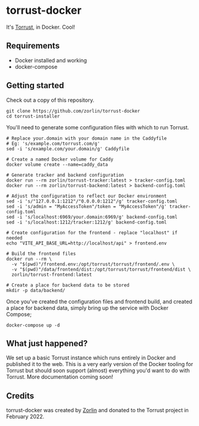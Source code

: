 # torrust-docker

It's [Torrust](https://torrust.com), in Docker. Cool!

## Requirements

* Docker installed and working
* docker-compose

## Getting started

Check out a copy of this repository.

```
git clone https://github.com/zorlin/torrust-docker
cd torrust-installer
```

You'll need to generate some configuration files with which to run Torrust.

```
# Replace your.domain with your domain name in the Caddyfile
# Eg: 's/example.com/torrust.com/g'
sed -i 's/example.com/your.domain/g' Caddyfile

# Create a named Docker volume for Caddy
docker volume create --name=caddy_data

# Generate tracker and backend configuration
docker run --rm zorlin/torrust-tracker:latest > tracker-config.toml
docker run --rm zorlin/torrust-backend:latest > backend-config.toml

# Adjust the configuration to reflect our Docker environment
sed -i 's/"127.0.0.1:1212"/"0.0.0.0:1212"/g' tracker-config.toml
sed -i 's/admin = "MyAccessToken"/token = "MyAccessToken"/g' tracker-config.toml
sed -i 's/localhost:6969/your.domain:6969/g' backend-config.toml
sed -i 's/localhost:1212/tracker:1212/g' backend-config.toml

# Create configuration for the frontend - replace "localhost" if needed
echo "VITE_API_BASE_URL=http://localhost/api" > frontend.env

# Build the frontend files
docker run --rm \
  -v "$(pwd)"/frontend.env:/opt/torrust/torrust/frontend/.env \
  -v "$(pwd)"/data/frontend/dist:/opt/torrust/torrust/frontend/dist \
  zorlin/torrust-frontend:latest
  
# Create a place for backend data to be stored
mkdir -p data/backend/
```

Once you've created the configuration files and frontend build, and created a place for backend data, simply bring up the service with Docker Compose;

`docker-compose up -d`

## What just happened?

We set up a basic Torrust instance which runs entirely in Docker and published it to the web. This is a very early version of the Docker tooling for Torrust but should soon support (almost) everything you'd want to do with Torrust. More documentation coming soon!

## Credits

torrust-docker was created by [Zorlin](https://github.com/zorlin/) and donated to the Torrust project in February 2022.
